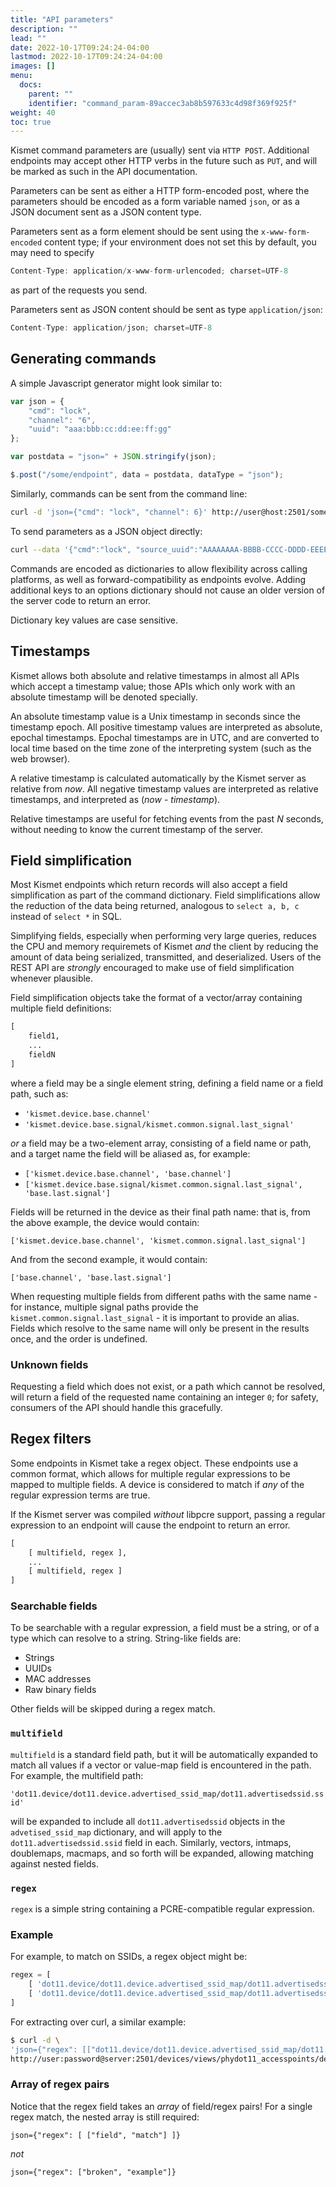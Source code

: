 ```yaml
---
title: "API parameters"
description: ""
lead: ""
date: 2022-10-17T09:24:24-04:00
lastmod: 2022-10-17T09:24:24-04:00
images: []
menu:
  docs:
    parent: ""
    identifier: "command_param-89accec3ab8b597633c4d98f369f925f"
weight: 40
toc: true
---
```


Kismet command parameters are (usually) sent via `HTTP POST`.  Additional endpoints may accept other HTTP verbs in the future such as `PUT`, and will be marked as such in the API documentation.

Parameters can be sent as either a HTTP form-encoded post, where the parameters should be encoded as a form variable named `json`, or as a JSON document sent as a JSON content type.

Parameters sent as a form element should be sent using the `x-www-form-encoded` content type; if your environment does not set this by default, you may need to specify

```javascript
Content-Type: application/x-www-form-urlencoded; charset=UTF-8
```

as part of the requests you send.

Parameters sent as JSON content should be sent as type `application/json`:

```javascript
Content-Type: application/json; charset=UTF-8
```

## Generating commands

A simple Javascript generator might look similar to:

```javascript
var json = {
    "cmd": "lock",
    "channel": "6",
    "uuid": "aaa:bbb:cc:dd:ee:ff:gg"
};

var postdata = "json=" + JSON.stringify(json);

$.post("/some/endpoint", data = postdata, dataType = "json");
```

Similarly, commands can be sent from the command line:
```bash
curl -d 'json={"cmd": "lock", "channel": 6}' http://user@host:2501/some/endpoint
```

To send parameters as a JSON object directly:

```bash
curl --data '{"cmd":"lock", "source_uuid":"AAAAAAAA-BBBB-CCCC-DDDD-EEEEEEEEEEEE"}' -H 'Content-Type: application/json' http://user@host:2501/some/endpoint
```

Commands are encoded as dictionaries to allow flexibility across calling platforms, as well as forward-compatibility as endpoints evolve.  Adding additional keys to an options dictionary should not cause an older version of the server code to return an error.

Dictionary key values are case sensitive.

## Timestamps

Kismet allows both absolute and relative timestamps in almost all APIs which accept a timestamp value; those APIs which only work with an absolute timestamp will be denoted specially.

An absolute timestamp value is a Unix timestamp in seconds since the timestamp epoch.  All positive timestamp values are interpreted as absolute, epochal timestamps.  Epochal timestamps are in UTC, and are converted to local time based on the time zone of the interpreting system (such as the web browser).

A relative timestamp is calculated automatically by the Kismet server as relative from *now*.  All negative timestamp values are interpreted as relative timestamps, and interpreted as (*now* - *timestamp*).

Relative timestamps are useful for fetching events from the past *N* seconds, without needing to know the current timestamp of the server.

## Field simplification

Most Kismet endpoints which return records will also accept a field simplification as part of the command dictionary.  Field simplifications allow the reduction of the data being returned, analogous to `select a, b, c` instead of `select *` in SQL.

Simplifying fields, especially when performing very large queries, reduces the CPU and memory requiremets of Kismet *and* the client by reducing the amount of data being serialized, transmitted, and deserialized.  Users of the REST API are *strongly* encouraged to make use of field simplification whenever plausible.

Field simplification objects take the format of a vector/array containing multiple field definitions:

```python
[
    field1,
    ...
    fieldN
]
```

where a field may be a single element string, defining a field name or a field path, such as:

* `'kismet.device.base.channel'`
* `'kismet.device.base.signal/kismet.common.signal.last_signal'`

*or* a field may be a two-element array, consisting of a field name or path, and a target name the field will be aliased as, for example:

* `['kismet.device.base.channel', 'base.channel']`
* `['kismet.device.base.signal/kismet.common.signal.last_signal', 'base.last.signal']`

Fields will be returned in the device as their final path name:  that is, from the above example, the device would contain:

`['kismet.device.base.channel', 'kismet.common.signal.last_signal']`

And from the second example, it would contain:

`['base.channel', 'base.last.signal']`

When requesting multiple fields from different paths with the same name - for instance, multiple signal paths provide the `kismet.common.signal.last_signal` - it is important to provide an alias.  Fields which resolve to the same name will only be present in the results once, and the order is undefined.

### Unknown fields

Requesting a field which does not exist, or a path which cannot be resolved, will return a field of the requested name containing an integer `0`; for safety, consumers of the API should handle this gracefully.

## Regex filters

Some endpoints in Kismet take a regex object.  These endpoints use a common format, which allows for multiple regular expressions to be mapped to multiple fields.  A device is considered to match if *any* of the regular expression terms are true.

If the Kismet server was compiled *without* libpcre support, passing a regular expression to an endpoint will cause the endpoint to return an error.

```python
[
    [ multifield, regex ],
    ...
    [ multifield, regex ]
]
```

### Searchable fields

To be searchable with a regular expression, a field must be a string, or of a
type which can resolve to a string.  String-like fields are:

* Strings
* UUIDs
* MAC addresses
* Raw binary fields

Other fields will be skipped during a regex match.

### `multifield`

`multifield` is a standard field path, but it will be automatically expanded to match all values if a vector or value-map field is encountered in the path.  For example, the multifield path:

`'dot11.device/dot11.device.advertised_ssid_map/dot11.advertisedssid.ssid'`

will be expanded to include all `dot11.advertisedssid` objects in the `advetised_ssid_map` dictionary, and will apply to the `dot11.advertisedssid.ssid` field in each.  Similarly, vectors, intmaps, doublemaps, macmaps, and so forth will be expanded, allowing matching against nested fields.

### `regex`

`regex` is a simple string containing a PCRE-compatible regular expression.

### Example

For example, to match on SSIDs, a regex object might be:

```python
regex = [
    [ 'dot11.device/dot11.device.advertised_ssid_map/dot11.advertisedssid.ssid', '^SomePrefix.*' ],
    [ 'dot11.device/dot11.device.advertised_ssid_map/dot11.advertisedssid.ssid', '^Linksys$' ]
]
```

For extracting over curl, a similar example:

```bash
$ curl -d \
'json={"regex": [["dot11.device/dot11.device.advertised_ssid_map/dot11.advertisedssid.ssid", "^Linksys$"]]}' \
http://user:password@server:2501/devices/views/phydot11_accesspoints/devices.json
```

### Array of regex pairs

Notice that the regex field takes an *array* of field/regex pairs!  For a single regex match, the nested array is still required:

```
json={"regex": [ ["field", "match"] ]}
```

*not*

```
json={"regex": ["broken", "example"]}
```


